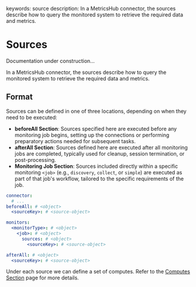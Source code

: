 keywords: source
description: In a MetricsHub connector, the sources describe how to query the monitored system to retrieve the required data and metrics.

# Sources

<div class="alert alert-warning"><span class="fa-solid fa-person-digging"></span> Documentation under construction...</div>

In a MetricsHub connector, the sources describe how to query the monitored system to retrieve the required data and metrics.

## Format

Sources can be defined in one of three locations, depending on when they need to be executed:

- **beforeAll Section**: Sources specified here are executed before any monitoring job begins, setting up the connections or performing preparatory actions needed for subsequent tasks.
- **afterAll Section**: Sources defined here are executed after all monitoring jobs are completed, typically used for cleanup, session termination, or post-processing.
- **Monitoring Job Section**: Sources included directly within a specific monitoring `<job>` (e.g., `discovery`, `collect`, or `simple`) are executed as part of that job's workflow, tailored to the specific requirements of the job. 

```yaml
connector:
  # ...
beforeAll: # <object>
  <sourceKey>: # <source-object>

monitors:
  <monitorType>: # <object>
    <job>: # <object>
      sources: # <object>
        <sourceKey>: # <source-object>

afterAll: # <object>
  <sourceKey>: # <source-object>

```

Under each source we can define a set of computes. Refer to the [Computes Section](../computes/index.md) page for more details.
